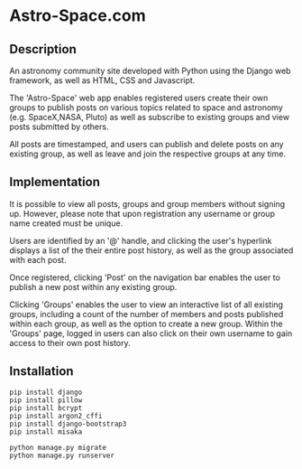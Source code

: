 
# Astro-Space.com



## Description

An astronomy community site developed with Python using the Django web framework, as well as HTML, CSS and Javascript.

The 'Astro-Space' web app enables registered users create their own groups to publish posts on various topics related to space and astronomy (e.g. SpaceX,NASA, Pluto) as well as subscribe to existing groups and view posts submitted by others.

All posts are timestamped, and users can publish and delete posts on any existing group, as well as leave and join the respective groups at any time.



## Implementation

It is possible to view all posts, groups and group members without signing up. However, please note that upon registration any username or group name created must be unique.

Users are identified by an '@' handle, and clicking the user's hyperlink displays a list of the their entire post history, as well as the group associated with each post.

Once registered, clicking 'Post' on the navigation bar enables the user to publish a new post within any existing group. 

Clicking 'Groups' enables the user to view an interactive list of all existing groups, including a count of the number of members and posts published within each group, as well as the option to create a new group. Within the 'Groups' page, logged in users can also click on their own username to gain access to their own post history.



## Installation

```
pip install django
pip install pillow
pip install bcrypt
pip install argon2_cffi
pip install django-bootstrap3
pip install misaka

python manage.py migrate
python manage.py runserver
```
